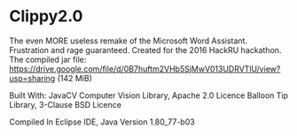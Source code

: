 # Clippy2.0
The even MORE useless remake of the Microsoft Word Assistant. Frustration and rage guaranteed. Created for the 2016 HackRU hackathon.
The compiled jar file: https://drive.google.com/file/d/0B7huftm2VHb5SjMwV013UDRVTlU/view?usp=sharing (142 MiB)

Built With:
JavaCV Computer Vision Library, Apache 2.0 Licence
Balloon Tip Library, 3-Clause BSD Licence

Compiled In Eclipse IDE, Java Version 1.80_77-b03
